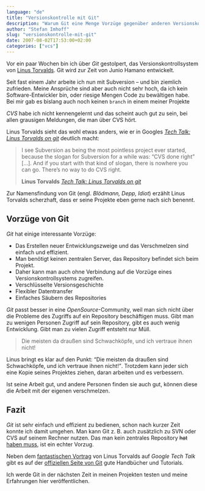 ```yaml
---
language: "de"
title: "Versionskontrolle mit Git"
description: "Warum Git eine Menge Vorzüge gegenüber anderen Versionskontrollsystemen bietet und es sich lohnt das relative neue VCS näher anzusehen."
author: "Stefan Imhoff"
slug: "versionskontrolle-mit-git"
date: 2007-08-02T17:53:00+02:00
categories: ["vcs"]
---
```


Vor ein paar Wochen bin ich über *Git* gestolpert, das Versionskontrollsystem von [Linus Torvalds](https://en.wikipedia.org/wiki/Linus_Torvalds "Linus Torvalds - Wikipedia, the free encyclopedia"). Git wird zur Zeit von Junio Hamano entwickelt.

Seit fast einem Jahr arbeite ich nun mit Subversion – und bin ziemlich zufrieden. Meine Ansprüche sind aber auch nicht sehr hoch, da ich kein Software-Entwickler bin, oder riesige Mengen Code zu bewältigen habe. Bei mir gab es bislang auch noch keinen `branch` in einem meiner Projekte

*CVS* habe ich nicht kennengelernt und das scheint auch gut zu sein, bei allen grausigen Meldungen, die man über CVS hört.

Linus Torvalds sieht das wohl etwas anders, wie er in Googles <cite>[Tech Talk: Linus Torvalds on git](https://www.youtube.com/watch?v=4XpnKHJAok8)</cite> deutlich macht:

<blockquote>
  <p>I see Subversion as being the most pointless project ever started, because the slogan for Subversion for a while was: <q lang="en">CVS done right</q> […]. And if you start with that kind of slogan, there is nowhere you can go. There’s no way to do CVS right.</p>
  <footer>
    <strong>Linus Torvalds</strong>
    <cite>
      <a href="https://www.youtube.com/watch?v=4XpnKHJAok8">
        Tech Talk: Linus Torvalds on git
      </a>
    </cite>
  </footer>
</blockquote>

Zur Namensfindung von Git (engl. <em>Blödmann, Depp, Idiot</em>) erzählt Linus Torvalds scherzhaft, dass er seine Projekte eben gerne nach sich benennt.

## Vorzüge von Git

*Git* hat einige interessante Vorzüge:

* Das Erstellen neuer Entwicklungszweige und das Verschmelzen sind einfach und effizient.
* Man benötigt keinen zentralen Server, das Repository befindet sich beim Projekt.
* Daher kann man auch ohne Verbindung auf die Vorzüge eines Versionskontrollsystems zugreifen.
* Verschlüsselte Versionsgeschichte
* Flexibler Datentransfer
* Einfaches Säubern des Repositories

*Git* passt besser in eine *OpenSource*-Community, weil man sich nicht über die Probleme des Zugriffs auf ein Repository beschäftigen muss.
Gibt man zu wenigen Personen Zugriff auf sein Repository, gibt es auch wenig Entwicklung. Gibt man zu vielen Zugriff entsteht nur Müll.

<blockquote lang="de" class="pullquote">
<p>Die meisten da draußen sind Schwachköpfe, und ich vertraue ihnen nicht!</p>
</blockquote>

Linus bringt es klar auf den Punkt: <q>Die meisten da draußen sind Schwachköpfe, und ich vertraue ihnen nicht!</q>. Trotzdem kann jeder sich eine Kopie seines Projektes ziehen, daran arbeiten und es verbessern.

Ist seine Arbeit gut, und andere Personen finden sie auch gut, können diese die Arbeit mit der eigenen verschmelzen.

## Fazit

*Git* ist sehr einfach und effizient zu bedienen, schon nach kurzer Zeit konnte ich damit umgehen. Man kann Git z. B. auch zusätzlich zu SVN oder CVS auf seinem Rechner nutzen. Das man kein zentrales Repository <del>hat</del> <ins>haben muss</ins>, ist ein echter Vorzug.

Neben dem [fantastischen Vortrag](https://www.youtube.com/watch?v=4XpnKHJAok8) von Linus Torvalds auf *Google Tech Talk* gibt es auf der [offiziellen Seite von Git](https://git-scm.com/) gute Handbücher und Tutorials.

Ich werde Git in der nächsten Zeit in meinen Projekten testen und meine Erfahrungen hier veröffentlichen.
